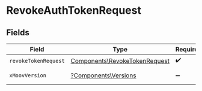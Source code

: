 # RevokeAuthTokenRequest


## Fields

| Field                                                                          | Type                                                                           | Required                                                                       | Description                                                                    |
| ------------------------------------------------------------------------------ | ------------------------------------------------------------------------------ | ------------------------------------------------------------------------------ | ------------------------------------------------------------------------------ |
| `revokeTokenRequest`                                                           | [Components\RevokeTokenRequest](../../Models/Components/RevokeTokenRequest.md) | :heavy_check_mark:                                                             | N/A                                                                            |
| `xMoovVersion`                                                                 | [?Components\Versions](../../Models/Components/Versions.md)                    | :heavy_minus_sign:                                                             | Specify an API version.                                                        |